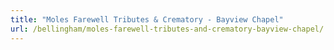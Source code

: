 ```yaml
---
title: "Moles Farewell Tributes & Crematory - Bayview Chapel"
url: /bellingham/moles-farewell-tributes-and-crematory-bayview-chapel/
---
```

